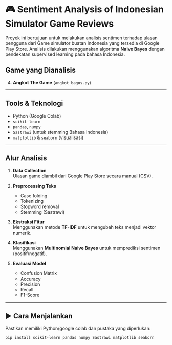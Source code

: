 # 🎮 Sentiment Analysis of Indonesian Simulator Game Reviews

Proyek ini bertujuan untuk melakukan analisis sentimen terhadap ulasan pengguna dari Game simulator buatan Indonesia yang tersedia di Google Play Store. Analisis dilakukan menggunakan algoritma **Naive Bayes** dengan pendekatan supervised learning pada bahasa Indonesia.

## Game yang Dianalisis
4. **Angkot The Game** (`angkot_bagus.py`)

---

## Tools & Teknologi
- Python (Google Colab)
- `scikit-learn`
- `pandas`, `numpy`
- `Sastrawi` (untuk stemming Bahasa Indonesia)
- `matplotlib` & `seaborn` (visualisasi)

---

## Alur Analisis
1. **Data Collection**  
   Ulasan game diambil dari Google Play Store secara manual (CSV).
   
2. **Preprocessing Teks**  
   - Case folding  
   - Tokenizing  
   - Stopword removal  
   - Stemming (Sastrawi)
   
3. **Ekstraksi Fitur**  
   Menggunakan metode **TF-IDF** untuk mengubah teks menjadi vektor numerik.

4. **Klasifikasi**  
   Menggunakan **Multinomial Naive Bayes** untuk memprediksi sentimen (positif/negatif).

5. **Evaluasi Model**  
   - Confusion Matrix  
   - Accuracy  
   - Precision  
   - Recall  
   - F1-Score

---

## ▶️ Cara Menjalankan
Pastikan memiliki Python/google colab dan pustaka yang diperlukan:

```bash
pip install scikit-learn pandas numpy Sastrawi matplotlib seaborn
